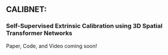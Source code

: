 ## CALIBNET:
### Self-Supervised Extrinsic Calibration using 3D Spatial Transformer Networks

Paper, Code, and Video coming soon!

